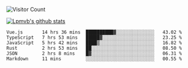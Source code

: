 ![Visitor Count](https://profile-counter.glitch.me/Lpmvb/count.svg)

[![Lpmvb's github stats](https://github-readme-stats.vercel.app/api?username=lpmvb&show_icons=true&title_color=fff&icon_color=79ff97&text_color=9f9f9f&bg_color=151515)](https://github.com/anuraghazra/github-readme-stats)

<!--
Here are some ideas to get you started:

- 🔭 I’m currently working on ...
- 🌱 I’m currently learning ...
- 👯 I’m looking to collaborate on ...
- 🤔 I’m looking for help with ...
- 💬 Ask me about ...
- 📫 How to reach me: ...
- 😄 Pronouns: ...
- ⚡ Fun fact: ...
-->

<!--START_SECTION:waka-->

```text
Vue.js       14 hrs 36 mins  ██████████▓░░░░░░░░░░░░░░   43.02 %
TypeScript   7 hrs 53 mins   █████▓░░░░░░░░░░░░░░░░░░░   23.25 %
JavaScript   5 hrs 42 mins   ████▒░░░░░░░░░░░░░░░░░░░░   16.82 %
Rust         2 hrs 53 mins   ██░░░░░░░░░░░░░░░░░░░░░░░   08.50 %
JSON         2 hrs 8 mins    █▓░░░░░░░░░░░░░░░░░░░░░░░   06.31 %
Markdown     11 mins         ░░░░░░░░░░░░░░░░░░░░░░░░░   00.55 %
```

<!--END_SECTION:waka-->
